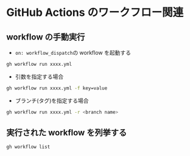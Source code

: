 # GitHub Actions のワークフロー関連

## workflow の手動実行

- `on: workflow_dispatch`の workflow を起動する

```bash
gh workflow run xxxx.yml
```

- 引数を指定する場合

```bash
gh workflow run xxxx.yml -f key=value
```

- ブランチ(タグ)を指定する場合

```bash
gh workflow run xxxx.yml -r <branch name>
```

## 実行された workflow を列挙する

```bash
gh workflow list
```
